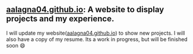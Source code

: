 ## [aalagna04.github.io](https://aalagna04.github.io/): A website to display projects and my experience.
I will update my website([aalagna04.github.io](https://aalagna04.github.io/)) to show new projects. I will also have a copy of my resume. Its a work in progress, but will be finished soon :smile:	
